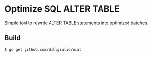 # Optimize SQL ALTER TABLE

Simple tool to rewrite ALTER TABLE statements into optimized batches.

## Build

```sh
$ go get github.com/dullgiulio/osat
```
